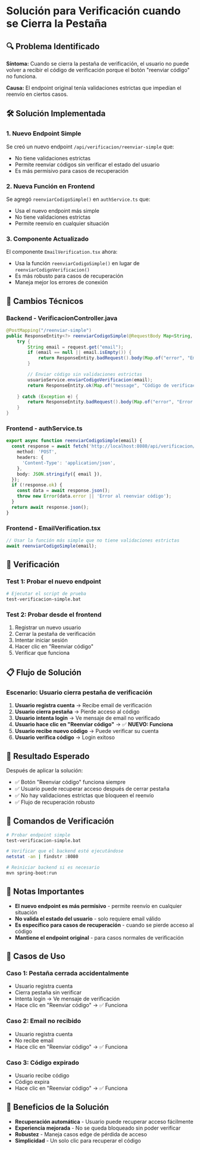 # Solución para Verificación cuando se Cierra la Pestaña

## 🔍 Problema Identificado

**Síntoma:** Cuando se cierra la pestaña de verificación, el usuario no puede volver a recibir el código de verificación porque el botón "reenviar código" no funciona.

**Causa:** El endpoint original tenía validaciones estrictas que impedían el reenvío en ciertos casos.

## 🛠️ Solución Implementada

### **1. Nuevo Endpoint Simple**
Se creó un nuevo endpoint `/api/verificacion/reenviar-simple` que:
- No tiene validaciones estrictas
- Permite reenviar códigos sin verificar el estado del usuario
- Es más permisivo para casos de recuperación

### **2. Nueva Función en Frontend**
Se agregó `reenviarCodigoSimple()` en `authService.ts` que:
- Usa el nuevo endpoint más simple
- No tiene validaciones estrictas
- Permite reenvío en cualquier situación

### **3. Componente Actualizado**
El componente `EmailVerification.tsx` ahora:
- Usa la función `reenviarCodigoSimple()` en lugar de `reenviarCodigoVerificacion()`
- Es más robusto para casos de recuperación
- Maneja mejor los errores de conexión

## 🔧 Cambios Técnicos

### **Backend - VerificacionController.java**
```java
@PostMapping("/reenviar-simple")
public ResponseEntity<?> reenviarCodigoSimple(@RequestBody Map<String, String> request) {
    try {
        String email = request.get("email");
        if (email == null || email.isEmpty()) {
            return ResponseEntity.badRequest().body(Map.of("error", "Email requerido"));
        }

        // Enviar código sin validaciones estrictas
        usuarioService.enviarCodigoVerificacion(email);
        return ResponseEntity.ok(Map.of("message", "Código de verificación enviado correctamente"));
        
    } catch (Exception e) {
        return ResponseEntity.badRequest().body(Map.of("error", "Error al enviar código: " + e.getMessage()));
    }
}
```

### **Frontend - authService.ts**
```typescript
export async function reenviarCodigoSimple(email) {
  const response = await fetch('http://localhost:8080/api/verificacion/reenviar-simple', {
    method: 'POST',
    headers: {
      'Content-Type': 'application/json',
    },
    body: JSON.stringify({ email }),
  });
  if (!response.ok) {
    const data = await response.json();
    throw new Error(data.error || 'Error al reenviar código');
  }
  return await response.json();
}
```

### **Frontend - EmailVerification.tsx**
```typescript
// Usar la función más simple que no tiene validaciones estrictas
await reenviarCodigoSimple(email);
```

## 🧪 Verificación

### **Test 1: Probar el nuevo endpoint**
```bash
# Ejecutar el script de prueba
test-verificacion-simple.bat
```

### **Test 2: Probar desde el frontend**
1. Registrar un nuevo usuario
2. Cerrar la pestaña de verificación
3. Intentar iniciar sesión
4. Hacer clic en "Reenviar código"
5. Verificar que funciona

## 📋 Flujo de Solución

### **Escenario: Usuario cierra pestaña de verificación**

1. **Usuario registra cuenta** → Recibe email de verificación
2. **Usuario cierra pestaña** → Pierde acceso al código
3. **Usuario intenta login** → Ve mensaje de email no verificado
4. **Usuario hace clic en "Reenviar código"** → ✅ **NUEVO: Funciona**
5. **Usuario recibe nuevo código** → Puede verificar su cuenta
6. **Usuario verifica código** → Login exitoso

## 🎯 Resultado Esperado

Después de aplicar la solución:

- ✅ Botón "Reenviar código" funciona siempre
- ✅ Usuario puede recuperar acceso después de cerrar pestaña
- ✅ No hay validaciones estrictas que bloqueen el reenvío
- ✅ Flujo de recuperación robusto

## 🔄 Comandos de Verificación

```bash
# Probar endpoint simple
test-verificacion-simple.bat

# Verificar que el backend esté ejecutándose
netstat -an | findstr :8080

# Reiniciar backend si es necesario
mvn spring-boot:run
```

## 📝 Notas Importantes

- **El nuevo endpoint es más permisivo** - permite reenvío en cualquier situación
- **No valida el estado del usuario** - solo requiere email válido
- **Es específico para casos de recuperación** - cuando se pierde acceso al código
- **Mantiene el endpoint original** - para casos normales de verificación

## 🚨 Casos de Uso

### **Caso 1: Pestaña cerrada accidentalmente**
- Usuario registra cuenta
- Cierra pestaña sin verificar
- Intenta login → Ve mensaje de verificación
- Hace clic en "Reenviar código" → ✅ Funciona

### **Caso 2: Email no recibido**
- Usuario registra cuenta
- No recibe email
- Hace clic en "Reenviar código" → ✅ Funciona

### **Caso 3: Código expirado**
- Usuario recibe código
- Código expira
- Hace clic en "Reenviar código" → ✅ Funciona

## 🎯 Beneficios de la Solución

- **Recuperación automática** - Usuario puede recuperar acceso fácilmente
- **Experiencia mejorada** - No se queda bloqueado sin poder verificar
- **Robustez** - Maneja casos edge de pérdida de acceso
- **Simplicidad** - Un solo clic para recuperar el código 